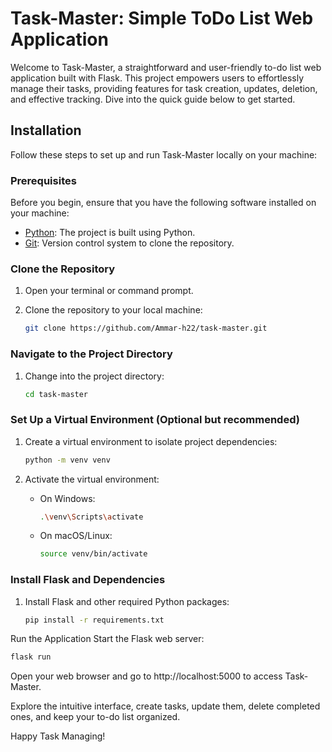 # Task-Master: Simple ToDo List Web Application

Welcome to Task-Master, a straightforward and user-friendly to-do list web application built with Flask. This project empowers users to effortlessly manage their tasks, providing features for task creation, updates, deletion, and effective tracking. Dive into the quick guide below to get started.

## Installation
Follow these steps to set up and run Task-Master locally on your machine:

### Prerequisites

Before you begin, ensure that you have the following software installed on your machine:

- [Python](https://www.python.org/downloads/): The project is built using Python.
- [Git](https://git-scm.com/): Version control system to clone the repository.

### Clone the Repository

1. Open your terminal or command prompt.

2. Clone the repository to your local machine:

    ```bash
    git clone https://github.com/Ammar-h22/task-master.git
    ```

### Navigate to the Project Directory

1. Change into the project directory:

    ```bash
    cd task-master
    ```

### Set Up a Virtual Environment (Optional but recommended)

1. Create a virtual environment to isolate project dependencies:

    ```bash
    python -m venv venv
    ```

2. Activate the virtual environment:

    - On Windows:

        ```bash
        .\venv\Scripts\activate
        ```

    - On macOS/Linux:

        ```bash
        source venv/bin/activate
        ```

### Install Flask and Dependencies

1. Install Flask and other required Python packages:

    ```bash
    pip install -r requirements.txt
    ```

Run the Application
Start the Flask web server:

  ```bash
  flask run
  ```
Open your web browser and go to http://localhost:5000 to access Task-Master.

Explore the intuitive interface, create tasks, update them, delete completed ones, and keep your to-do list organized.

Happy Task Managing!
